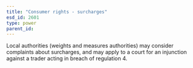 ```yaml
---
title: "Consumer rights - surcharges"
esd_id: 2601
type: power
parent_id:  
---
```


Local authorities (weights and measures authorities) may consider complaints about surcharges, and may apply to a court for an injunction against a trader acting in breach of regulation 4.

